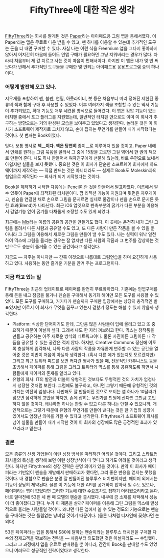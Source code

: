 ﻿---
title: FiftyThree에 대한 작은 생각
categories:
  - ideas
tags:
  - book
  - fiftythree
  - ipad
  - paper
  - pencil
  - 스마트폰
  - 앱
  - 어플
  - 추천
pubDate: 2015-03-02
description: 기본 설명을 입력하세요
---

[FiftyThree](https://fiftythree.com)라는 회사를 알게된 것은 [Paper](https://appsto.re/us/KfqkE.i)라는 아이패드용 그림 앱을 통해서였다. 이 Paper라는 앱은 무료로 다운 받을 수 있고, 펜 하나를 이용할 수 있는데 추가적인 도구는 돈을 더 내면 구매할 수 있다. 사실 나는 이런 식을 Freemium 앱을 그다지 좋아하지 않아서 어지간히 마음에 들어도 인앱 구매가 필요하면 그냥 지워버리는 경우가 많다. 차라리 처음부터 제 값 치르고 사는 것이 마음이 편해서이다. 하지만 이 앱은 내가 몇 번 써보다가 반해서 추가적인 도구들을 구매한 몇 안되는 아이패드용 응용프로그램 중의 하나이다.

### 어떻게 발전해 오고 있나.

지우개를 포함하여 펜, 볼펜, 연필, 아웃라이너, 붓 등은 처음부터 미리 정해진 제한된 종류의 색과 함께 구매 후 사용할 수 있었다. 이후 여러가지 색을 조합할 수 있는 믹서 기능이 추가되었고, 확대 기능도 매우 세련된 방식으로 들어갔다. 이 앱은 감압 기능이 있는 터치펜 중에서 포고 플러그를 지원했는데, 일반적인 터치펜 만으로도 이미 이 회사가 추구하는 방향으로는 거의 완성된 모습을 보여주고 있었다고 생각한다. 놀라운 것은 이 회사가 소프트웨어 제작자로 그치지 않고, 손에 잡히는 무언가를 만들어 내기 시작했다는 것이다. 첫 번째는 Book이었다.

맞다. 보통 명사로 **책\_\_이다. 책은 당연히** 종이\_\_로 이루어져 있을 것이고. Paper 내에서 인쇄를 원하는 그림 묶음을 골라서 그 중에 15장을 고르면 그걸 엮어서 한 권의 책으로 만들어 준다. 나도 하나 만들어서 여자친구에게 선물해 줬는데, 바로 우편으로 보내서 아쉽지만 실물을 보지 못했다. 중요한 것은 이 회사가 단순한 소프트웨어 회사에서 하드웨어까지 제작하는 — 직접 만드는 것은 아니더라도 — 실제로 Book도 Moleskin과의 협업으로 제작된다 — 회사가 되기 시작했다는 것이다.

Book을 제작하기 시작한 다음에는 Pencil이란 것을 만들어서 발표하였다. 이름에서 알 수 있듯이 Paper에 최적화된 터치펜이다. 팜 리젝션 기능이 지원되며 뒷면은 지우개이고, 펜슬을 연결한 채로 손으로 그림을 문지르면 실제로 물감이나 펜을 손으로 문지른 듯한 효과(Blend)가 나타난다. 최근 iOS 업뎃으로 펜촉부분의 굵기가 다른 부분을 이용해서 감압기능 없이 굵기를 다채롭게 조정할 수도 있게 되었다.

최근에는 [Mix](https://mix.fiftythree.com)라는 이름의 공유의 공간을 만들기도 했다. 이 곳에는 온전히 내가 그린 그림을 올려서 다른 사람과 공유할 수도 있고, 또 다른 사람이 만든 작품을 볼 수 있을 뿐 아니라 그 그림을 이용해서 새로운 그림을 만들어 낼 수도 있다. 나는 실력이 워낙 일천하여 믹스에 그림을 올리는 경우는 잘 없지만 다른 사람의 작품과 그 변주를 감상하는 것만으로도 충분히 즐거울 수 있는 공간이라고 생각한다.

지금도 — 자주는 아니지만 — 간혹 이것으로 나름대로 그림연습을 하며 요긴하게 사용하고 있다. 사용하는 동안 즐거운 기분을 안겨 주는 프로그램이다.

### 지금 하고 있는 일

FiftyThree는 최근의 업데이트로 페이퍼를 완전히 무료화하였다. 기존에는 인앱구매를 통해 돈을 내고 잠금을 풀거나 펜슬을 구매해서 동기화 해야만 모든 도구를 사용할 수 있었다. 모든 도구를 구매하고, 거기다가 펜슬까지 구매한 입장에서는 상당히 충격적인 발표였지만 이로서 이 회사가 무엇을 꿈꾸고 있는지 겉핥기 정도는 해볼 수 있지 않을까 생각한다.

- Platform: 식상한 단어이기도 한데, 그만큼 많은 사람들이 입에 올리고 있고 또 중요하기 때문이 아닐까 싶다. 그래서 나도 한 자리 껴보려고 한다. 믹스는 창작품을 만들고 공유하는 아주 새로운 방식의 네트워크이다. 물론 사진이든 그림이든 내 작품을 공유할 수 있는 공간은 적지 않다. 하지만, Creative Commons 정신에 이토록 충실하게 입각해서, 나와 다른 사람의 작품을 자유롭게 변주할 수 있는 공간을 열어준 것은 이번이 처음이 아닐까 생각한다. (혹시 다른 예가 있는지도 모르겠지만) 그리고 최근 트위터 피드를 보면 커다란 행사가 있을 때, 전문적인 카투니스트 등을 초빙해서 페이퍼를 통해 그림을 그리고 트위터와 믹스를 통해 공유하도록 하면서 사람들에게 페이퍼의 존재를 알리고 있다.
- 유형의 회사: IT의 발전과 더불어 유형적인 것보다도 무형적인 것의 가치가 엄청나게 성장한 것처럼 보인다. 그럼에도 불구하고, 아니면 그렇기 때문에 유형적인 것의 가치는 여전히 엄청나다. 나만해도 잘 만들어진 것으로 보이는 앱 하나가 10달러가 넘으면 심각하게 고민을 하지만, 손에 잡히는 무언가를 만원에 산다면 그만큼 고민하지 않을 것이다. 왜냐하면 하나는 만질 수 없고 다른 하나는 만질 수 있으니까. 개인적으로는 그렇기 때문에 유형의 무언가를 만들어 낸다는 것은 한 기업의 성장에 있어서도 엄청난 의미를 가질 수 있다고 생각한다. Fiftythree가 소프트웨어 회사를 넘어 실물을 만들어 내기 시작한 것이 이 회사의 성장에도 많은 긍정적인 효과가 있으리라고 믿는다.

### 결론

모든 종류의 신생 기업들이 이런 성장 방식을 따라하긴 어려울 것이다. 그리고 스타트업 회사들의 특성을 생각해 보면 이런 성장방식이 다 맞다고 하기도 어려울 것이라고 생각한다. 하지만 Fiftythree의 성장 전략은 분명 의미가 있을 것이다. 만약 이 회사가 페이퍼라는 기반없이 펜슬을 개발해서 판매하고자 했다면, 그리 좋은 반응을 얻지는 못했을 것이다. 내 경험으로 펜슬은 분명 잘 만들어진 블루투스 터치펜이지만, 페이퍼 외에서는 기능이 상당히 제약된다. 물론 이 기능에 대한 API를 공개하지 않아서 일 수도 있으나, 페이퍼라는 앱이 없었다면 그러한 기능에 대한 수요조차도 접하기 어려웠으리라고 본다. 바로 얼마전에 53은 세 번 째 모델의 펜슬을 출시했다. 내부에 금 소재를 채택해서 성능이 더 좋아졌다고 한다. 누가 이 제품을 살까? 페이퍼를 이용해 그린 그림을 믹스에 열성적으로 올리는 사람들일 것이다. 왜냐면 다른 앱에서 쓸 수 있는 정도의 기능으로는 펜슬을 구매하는 것은 틀림없는 낭비일 것이기 때문이다. (물론 나처럼 디자인에 꽂혔다면 논외다)

53은 페이퍼라는 앱을 통해서 $80에 달하는 펜슬이라는 블루투스 터치펜을 구매할 다수의 잠재고객을 확보하는 전략을 — 처음부터 의도했던 것은 아닐지라도 — 수립했다. 그리고 그 과정에서 앱을 유료로 판매했을 뿐 아니라, 간간이 Book을 판매할 수도 있었으니 여러모로 성공적인 전략이었다고 생각한다.


